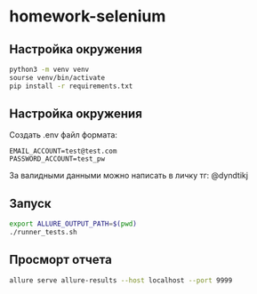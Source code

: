 # homework-selenium

## Настройка окружения

```bash
python3 -m venv venv
sourse venv/bin/activate
pip install -r requirements.txt
```

## Настройка окружения 
Создать .env файл формата:

```
EMAIL_ACCOUNT=test@test.com
PASSWORD_ACCOUNT=test_pw
```
За валидными данными можно написать в личку тг: @dyndtikj

## Запуск
```bash
export ALLURE_OUTPUT_PATH=$(pwd)
./runner_tests.sh
```

## Просморт отчета
```bash
allure serve allure-results --host localhost --port 9999
```
